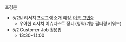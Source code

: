 프경분
- 5/2일 리서치 프로그램 소개 예정. [이름 고민중](https://docs.google.com/spreadsheets/d/1XkxtzPjvs9AXhrVV1AYTGN4t3E6u6IDmz1uWuA_mrYk/edit?usp=sharing) 
	- 우아한 리서치 이슈리스트 정리 (영역/기능 필터링 키워드) 
- 5/2 Customer Job 활용법
	- 13:30~14:00